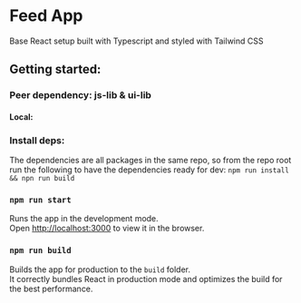 # Feed App

Base React setup built with Typescript and styled with Tailwind CSS

## Getting started:

### Peer dependency: js-lib & ui-lib

#### Local:

### Install deps:

The dependencies are all packages in the same repo, so from the repo root run the following to have the dependencies ready for dev:
`npm run install && npn run build`

### `npm run start`

Runs the app in the development mode.\
Open [http://localhost:3000](http://localhost:3000) to view it in the browser.

### `npm run build`

Builds the app for production to the `build` folder.\
It correctly bundles React in production mode and optimizes the build for the best performance.
